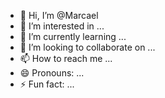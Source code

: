 - 👋 Hi, I’m @Marcael
- 👀 I’m interested in ...
- 🌱 I’m currently learning ...
- 💞️ I’m looking to collaborate on ...
- 📫 How to reach me ...
- 😄 Pronouns: ...
- ⚡ Fun fact: ...

<!---
Marcael/Marcael is a ✨ special ✨ repository because its `README.md` (this file) appears on your GitHub profile.
You can click the Preview link to take a look at your changes.
--->
